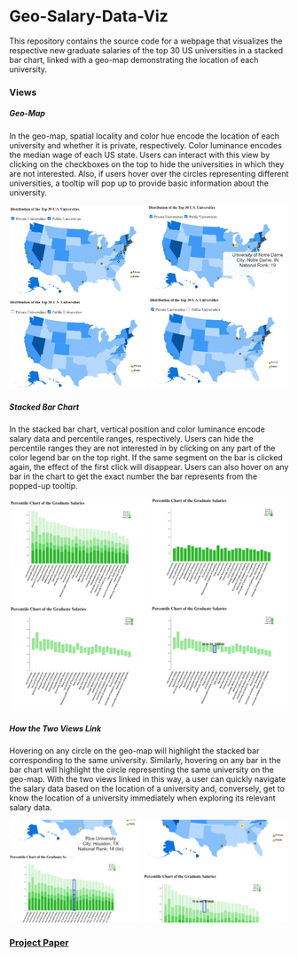 # Geo-Salary-Data-Viz
This repository contains the source code for a webpage that visualizes the respective new graduate salaries of the top 30 US universities in a stacked bar chart, linked with a geo-map demonstrating the location of each university.

### Views
##### Geo-Map
In the geo-map, spatial locality and color hue encode the location of each university and whether it is private, respectively.  Color luminance encodes the median wage of each US state. Users can interact with this view by clicking on the checkboxes on the top to hide the universities in which they are not interested. Also, if users hover over the circles representing different universities, a tooltip will pop up to provide basic information about the university.


![Alt text](/Files/GeoMap.png?raw=true)


##### Stacked Bar Chart
In the stacked bar chart, vertical position and color luminance encode salary data and percentile ranges, respectively. Users can hide the percentile ranges they are not interested in by clicking on any part of the color legend bar on the top right. If the same segment on the bar is clicked again, the effect of the first click will disappear. Users can also hover on any bar in the chart to get the exact number the bar represents from the popped-up tooltip.


![Alt text](/Files/StackedBarChart.png?raw=true)


##### How the Two Views Link
Hovering on any circle on the geo-map will highlight the stacked bar corresponding to the same university. Similarly, hovering on any bar in the bar chart will highlight the circle representing the same university on the geo-map. With the two views linked in this way, a user can quickly navigate the salary data based on the location of a university and, conversely, get to know the location of a university immediately when exploring its relevant salary data.


![Alt text](/Files/Interaction.png?raw=true)


### [Project Paper](https://github.com/kliu513/Geo-Salary-Data-Viz/blob/main/Files/Paper.pdf)
